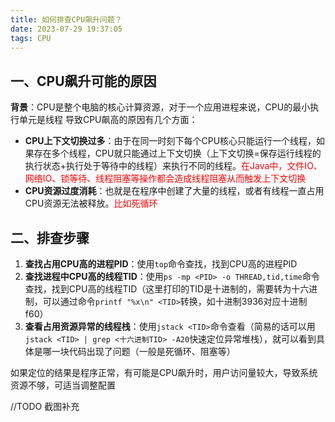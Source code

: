 ```yaml
---
title: 如何排查CPU飙升问题？
date: 2023-07-29 19:37:05
tags: CPU
---
```


## 一、CPU飙升可能的原因
**背景**：CPU是整个电脑的核心计算资源，对于一个应用进程来说，CPU的最小执行单元是线程
导致CPU飙高的原因有几个方面：
* **CPU上下文切换过多**：由于在同一时刻下每个CPU核心只能运行一个线程，如果存在多个线程，CPU就只能通过上下文切换（上下文切换=保存运行线程的执行状态+执行处于等待中的线程）来执行不同的线程。<font color=red>在Java中，文件IO、网络IO、锁等待、线程阻塞等操作都会造成线程阻塞从而触发上下文切换</font>
* **CPU资源过度消耗**：也就是在程序中创建了大量的线程，或者有线程一直占用CPU资源无法被释放。<font color=red>比如死循环</font>

## 二、排查步骤
1. **查找占用CPU高的进程PID**：使用`top`命令查找，找到CPU高的进程PID
2. **查找进程中CPU高的线程TID**：使用`ps -mp <PID> -o THREAD,tid,time`命令查找，找到CPU高的线程TID（这里打印的TID是十进制的，需要转为十六进制，可以通过命令`printf "%x\n" <TID>`转换，如十进制3936对应十进制f60）
3. **查看占用资源异常的线程栈**：使用`jstack <TID>`命令查看（简易的话可以用`jstack <TID> | grep <十六进制TID> -A20`快速定位异常堆栈），就可以看到具体是哪一块代码出现了问题（一般是死循环、阻塞等）

如果定位的结果是程序正常，有可能是CPU飙升时，用户访问量较大，导致系统资源不够，可适当调整配置

//TODO 截图补充





